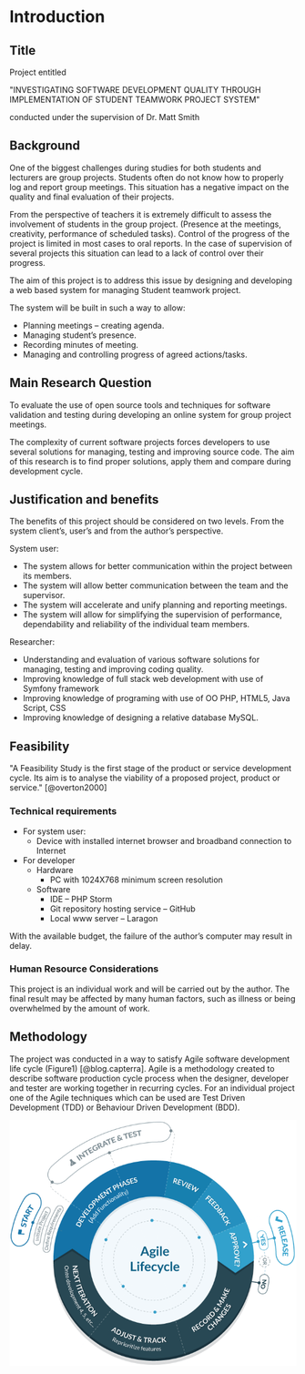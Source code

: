 # Introduction #

## Title ##
Project entitled

"INVESTIGATING SOFTWARE DEVELOPMENT QUALITY THROUGH IMPLEMENTATION OF STUDENT TEAMWORK PROJECT SYSTEM"

conducted under the supervision of Dr. Matt Smith

## Background ##

One of the biggest challenges during studies for both students and lecturers are group projects. Students often do not know how to properly log and report group meetings. This situation has a negative impact on the quality and final evaluation of their projects.

From the perspective of teachers it is extremely difficult to assess the involvement of students in the group project. (Presence at the meetings, creativity, performance of scheduled tasks). Control of the progress of the project is limited in most cases to oral reports. In the case of supervision of several projects this situation can lead to a lack of control over their progress.

The aim of this project is to address this issue by designing and developing a web based system for managing Student teamwork project.

The system will be built in such a way to allow:

*	Planning meetings – creating agenda.
*	Managing student’s presence.
*	Recording minutes of meeting.
*	Managing and controlling progress of agreed actions/tasks.


## Main Research Question ##

To evaluate the use of open source tools and techniques for software validation and testing during developing an online system for group project meetings.

The complexity of current software projects forces developers to use several solutions for managing, testing and improving source code. The aim of this research is to find proper solutions, apply them and compare during development cycle.  

## Justification and benefits ##

The benefits of this project should be considered on two levels. From the system client’s, user’s and from the author’s perspective.

System user:

*	The system allows for better communication within the project between its members.
*	The system will allow better communication between the team and the supervisor.
*	The system will accelerate and unify planning and reporting meetings.
*	The system will allow for simplifying the supervision of performance, dependability and reliability of the individual team members.

Researcher:

*	Understanding and evaluation of various software solutions for managing, testing and improving coding quality.
*	Improving knowledge of full stack web development with use of Symfony framework
*	Improving knowledge of programing with use of OO PHP, HTML5, Java Script, CSS
*	Improving knowledge of designing a relative database MySQL.

## Feasibility ##

"A Feasibility Study is the first stage of the product or service development cycle. Its aim is to analyse the viability of a proposed project, product or service." [@overton2000]

### Technical requirements ###

*	For system user:
	*	Device with installed internet browser and broadband connection to Internet
*	For developer
	*	Hardware
		*	PC with 1024X768 minimum screen resolution
	*	Software
		*	IDE – PHP Storm
		*	Git repository hosting service – GitHub
		*	Local www server – Laragon

With the available budget, the failure of the author’s computer may result in delay.

### Human Resource Considerations ###

This project is an individual work and will be carried out by the author. The final result may be affected by many human factors, such as illness or being overwhelmed by the amount of work.

## Methodology ##

The project was conducted in a way to satisfy Agile software development life cycle (Figure1) [@blog.capterra]. Agile is a methodology created to describe software production cycle process when the designer, developer and tester are working together in recurring cycles. For an individual project one of the Agile techniques which can be used are Test Driven Development (TDD) or Behaviour Driven Development (BDD).

![Agile Lifecycle.](./01_figures/agile_lifecycle.png)

